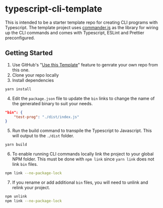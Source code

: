 # typescript-cli-template
This is intended to be a starter template repo for creating CLI programs with Typescript. The template project uses [commander.js](https://github.com/tj/commander.js) as the library for wiring up the CLI commands and comes with Typescript, ESLint and Prettier preconfigured.

## Getting Started

1. Use GitHub's "[Use this Template](https://github.com/justinneff/typescript-cli-template/generate)" feature to genrate your own repo from this one.
2. Clone your repo locally
3. Install dependencies
```bash
yarn install
```
4. Edit the `package.json` file to update the `bin` links to change the name of the generated binary to suit your needs.
```json
"bin": {
	"test-prog": "./dist/index.js"
}
```
5. Run the build command to transpile the Typescript to Javascript. This will output to the `./dist` folder.
```bash
yarn build
```
6. To enable running CLI commands locally link the project to your global NPM folder. This must be done with `npm link` since `yarn link` does not link `bin` files.
```bash
npm link --no-package-lock
```
7. If you rename or add additional `bin` files, you will need to unlink and relink your project.
```bash
npm unlink
npm link --no-package-lock
```
